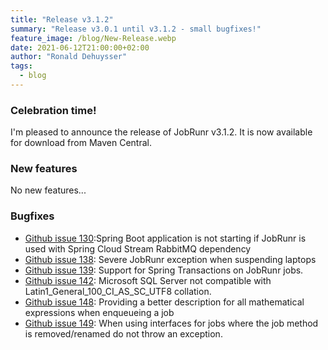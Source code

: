 ```yaml
---
title: "Release v3.1.2"
summary: "Release v3.0.1 until v3.1.2 - small bugfixes!"
feature_image: /blog/New-Release.webp
date: 2021-06-12T21:00:00+02:00
author: "Ronald Dehuysser"
tags:
  - blog
---
```

### Celebration time!
I'm pleased to announce the release of JobRunr v3.1.2. It is now available for download from Maven Central.

### New features
No new features...

### Bugfixes
- [Github issue 130](https://github.com/jobrunr/jobrunr/issues/130):Spring Boot application is not starting if JobRunr is used with Spring Cloud Stream RabbitMQ dependency
- [Github issue 138](https://github.com/jobrunr/jobrunr/issues/138): Severe JobRunr exception when suspending laptops
- [Github issue 139](https://github.com/jobrunr/jobrunr/issues/139): Support for Spring Transactions on JobRunr jobs.
- [Github issue 142](https://github.com/jobrunr/jobrunr/issues/142): Microsoft SQL Server not compatible with Latin1_General_100_CI_AS_SC_UTF8 collation.
- [Github issue 148](https://github.com/jobrunr/jobrunr/issues/148): Providing a better description for all mathematical expressions when enqueueing a job
- [Github issue 149](https://github.com/jobrunr/jobrunr/issues/149): When using interfaces for jobs where the job method is removed/renamed do not throw an exception.
